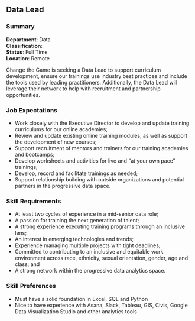 ## Data Lead
### Summary
**Department**: Data<br>
**Classification**: <br>
**Status**: Full Time<br>
**Location**: Remote<br>

Change the Game is seeking a Data Lead to support curriculum development, ensure our trainings use industry best practices and include the tools used by leading practitioners. Additionally, the Data Lead will leverage their network to help with recruitment and partnership opportunities.

### Job Expectations 
- Work closely with the Executive Director to develop and update training curriculums for our online academies;
- Review and update existing online training modules, as well as support the development of new courses; 
- Support recruitment of mentors and trainers for our training academies and bootcamps;
- Develop worksheets and activities for live and “at your own pace” trainings; 
- Develop, record and facilitate trainings as needed; 
- Support relationship building with outside organizations and potential partners in the progressive data space. 

### Skill Requirements
- At least two cycles of experience in a mid-senior data role; 
- A passion for training the next generation of talent;
- A strong experience executing training programs through an inclusive lens;
- An interest in emerging technologies and trends;
- Experience managing multiple projects with tight deadlines;
- Committed to contributing to an inclusive and equitable work environment across race, ethnicity, sexual orientation, gender, age and class; and 
- A strong network within the progressive data analytics space. 

### Skill Preferences
- Must have a solid foundation in Excel, SQL and Python
- Nice to have experience with Asana, Slack, Tableau, GIS, Civis, Google Data Visualization Studio and other analytics tools
